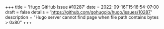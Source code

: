 +++
title = 'Hugo GitHub Issue #10287'
date = 2022-09-16T15:16:54-07:00
draft = false
details = 'https://github.com/gohugoio/hugo/issues/10287'
description = "Hugo server cannot find page when file path contains bytes > 0x80"
+++
